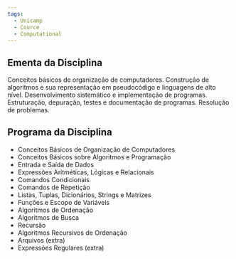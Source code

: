 ```yaml
---
tags:
  - Unicamp
  - Cource
  - Computational
---
```

## Ementa da Disciplina

Conceitos básicos de organização de computadores. Construção de algoritmos e sua representação em pseudocódigo e linguagens de alto nível. Desenvolvimento sistemático e implementação de programas. Estruturação, depuração, testes e documentação de programas. Resolução de problemas.

## Programa da Disciplina

- Conceitos Básicos de Organização de Computadores
- Conceitos Básicos sobre Algoritmos e Programação
- Entrada e Saída de Dados
- Expressões Aritméticas, Lógicas e Relacionais
- Comandos Condicionais
- Comandos de Repetição
- Listas, Tuplas, Dicionários, Strings e Matrizes
- Funções e Escopo de Variáveis
- Algoritmos de Ordenação
- Algoritmos de Busca
- Recursão
- Algoritmos Recursivos de Ordenação
- Arquivos (extra)
- Expressões Regulares (extra)
